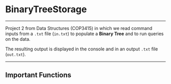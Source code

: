 # BinaryTreeStorage
---
Project 2 from Data Structures (COP3415) in which we read command inputs from a `.txt` file (`in.txt`) to populate a **Binary Tree** and to run queries on the data.

The resulting output is displayed in the console and in an output `.txt` file (`out.txt`).

___
## Important Functions
